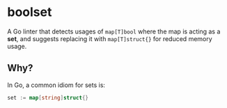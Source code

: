 # boolset

A Go linter that detects usages of `map[T]bool` where the map is acting as a **set**, and suggests replacing it with
`map[T]struct{}` for reduced memory usage.

## Why?

In Go, a common idiom for sets is:

```go
set := map[string]struct{}
